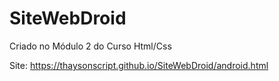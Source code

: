 # SiteWebDroid
 Criado no Módulo 2 do Curso Html/Css

Site: https://thaysonscript.github.io/SiteWebDroid/android.html

